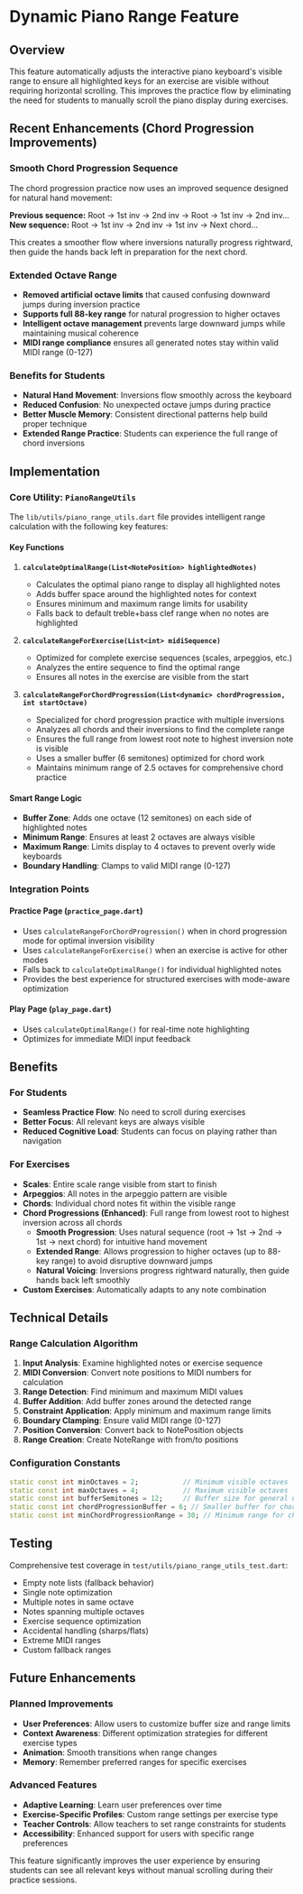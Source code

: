 # Dynamic Piano Range Feature

## Overview

This feature automatically adjusts the interactive piano keyboard's visible range to ensure all highlighted keys for an exercise are visible without requiring horizontal scrolling. This improves the practice flow by eliminating the need for students to manually scroll the piano display during exercises.

## Recent Enhancements (Chord Progression Improvements)

### Smooth Chord Progression Sequence
The chord progression practice now uses an improved sequence designed for natural hand movement:

**Previous sequence:** Root → 1st inv → 2nd inv → Root → 1st inv → 2nd inv...
**New sequence:** Root → 1st inv → 2nd inv → 1st inv → Next chord...

This creates a smoother flow where inversions naturally progress rightward, then guide the hands back left in preparation for the next chord.

### Extended Octave Range
- **Removed artificial octave limits** that caused confusing downward jumps during inversion practice
- **Supports full 88-key range** for natural progression to higher octaves
- **Intelligent octave management** prevents large downward jumps while maintaining musical coherence
- **MIDI range compliance** ensures all generated notes stay within valid MIDI range (0-127)

### Benefits for Students
- **Natural Hand Movement**: Inversions flow smoothly across the keyboard
- **Reduced Confusion**: No unexpected octave jumps during practice
- **Better Muscle Memory**: Consistent directional patterns help build proper technique
- **Extended Range Practice**: Students can experience the full range of chord inversions

## Implementation

### Core Utility: `PianoRangeUtils`

The `lib/utils/piano_range_utils.dart` file provides intelligent range calculation with the following key features:

#### Key Functions

1. **`calculateOptimalRange(List<NotePosition> highlightedNotes)`**
   - Calculates the optimal piano range to display all highlighted notes
   - Adds buffer space around the highlighted notes for context
   - Ensures minimum and maximum range limits for usability
   - Falls back to default treble+bass clef range when no notes are highlighted

2. **`calculateRangeForExercise(List<int> midiSequence)`**
   - Optimized for complete exercise sequences (scales, arpeggios, etc.)
   - Analyzes the entire sequence to find the optimal range
   - Ensures all notes in the exercise are visible from the start

3. **`calculateRangeForChordProgression(List<dynamic> chordProgression, int startOctave)`**
   - Specialized for chord progression practice with multiple inversions
   - Analyzes all chords and their inversions to find the complete range
   - Ensures the full range from lowest root note to highest inversion note is visible
   - Uses a smaller buffer (6 semitones) optimized for chord work
   - Maintains minimum range of 2.5 octaves for comprehensive chord practice

#### Smart Range Logic

- **Buffer Zone**: Adds one octave (12 semitones) on each side of highlighted notes
- **Minimum Range**: Ensures at least 2 octaves are always visible
- **Maximum Range**: Limits display to 4 octaves to prevent overly wide keyboards
- **Boundary Handling**: Clamps to valid MIDI range (0-127)

### Integration Points

#### Practice Page (`practice_page.dart`)
- Uses `calculateRangeForChordProgression()` when in chord progression mode for optimal inversion visibility
- Uses `calculateRangeForExercise()` when an exercise is active for other modes
- Falls back to `calculateOptimalRange()` for individual highlighted notes
- Provides the best experience for structured exercises with mode-aware optimization

#### Play Page (`play_page.dart`)
- Uses `calculateOptimalRange()` for real-time note highlighting
- Optimizes for immediate MIDI input feedback

## Benefits

### For Students
- **Seamless Practice Flow**: No need to scroll during exercises
- **Better Focus**: All relevant keys are always visible
- **Reduced Cognitive Load**: Students can focus on playing rather than navigation

### For Exercises
- **Scales**: Entire scale range visible from start to finish
- **Arpeggios**: All notes in the arpeggio pattern are visible
- **Chords**: Individual chord notes fit within the visible range
- **Chord Progressions (Enhanced)**: Full range from lowest root to highest inversion across all chords
  - **Smooth Progression**: Uses natural sequence (root → 1st → 2nd → 1st → next chord) for intuitive hand movement
  - **Extended Range**: Allows progression to higher octaves (up to 88-key range) to avoid disruptive downward jumps
  - **Natural Voicing**: Inversions progress rightward naturally, then guide hands back left smoothly
- **Custom Exercises**: Automatically adapts to any note combination

## Technical Details

### Range Calculation Algorithm

1. **Input Analysis**: Examine highlighted notes or exercise sequence
2. **MIDI Conversion**: Convert note positions to MIDI numbers for calculation
3. **Range Detection**: Find minimum and maximum MIDI values
4. **Buffer Addition**: Add buffer zones around the detected range
5. **Constraint Application**: Apply minimum and maximum range limits
6. **Boundary Clamping**: Ensure valid MIDI range (0-127)
7. **Position Conversion**: Convert back to NotePosition objects
8. **Range Creation**: Create NoteRange with from/to positions

### Configuration Constants

```dart
static const int minOctaves = 2;           // Minimum visible octaves
static const int maxOctaves = 4;           // Maximum visible octaves  
static const int bufferSemitones = 12;     // Buffer size for general use (1 octave)
static const int chordProgressionBuffer = 6; // Smaller buffer for chord progressions
static const int minChordProgressionRange = 30; // Minimum range for chord work (2.5 octaves)
```

## Testing

Comprehensive test coverage in `test/utils/piano_range_utils_test.dart`:

- Empty note lists (fallback behavior)
- Single note optimization  
- Multiple notes in same octave
- Notes spanning multiple octaves
- Exercise sequence optimization
- Accidental handling (sharps/flats)
- Extreme MIDI ranges
- Custom fallback ranges

## Future Enhancements

### Planned Improvements
- **User Preferences**: Allow users to customize buffer size and range limits
- **Context Awareness**: Different optimization strategies for different exercise types
- **Animation**: Smooth transitions when range changes
- **Memory**: Remember preferred ranges for specific exercises

### Advanced Features
- **Adaptive Learning**: Learn user preferences over time
- **Exercise-Specific Profiles**: Custom range settings per exercise type
- **Teacher Controls**: Allow teachers to set range constraints for students
- **Accessibility**: Enhanced support for users with specific range preferences

This feature significantly improves the user experience by ensuring students can see all relevant keys without manual scrolling during their practice sessions.
